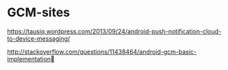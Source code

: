 # GCM-sites
https://tausiq.wordpress.com/2013/09/24/android-push-notification-cloud-to-device-messaging/

http://stackoverflow.com/questions/11438464/android-gcm-basic-implementation
